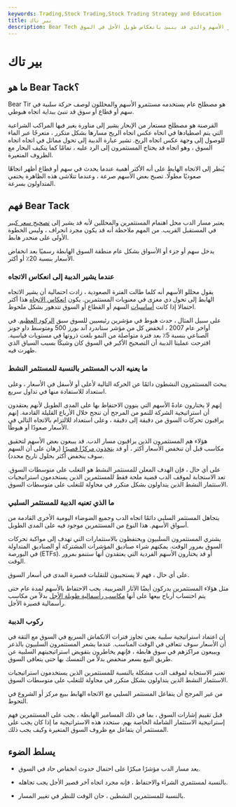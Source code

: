 ```yaml
---
keywords: Trading,Stock Trading,Stock Trading Strategy and Education
title: بير تاك
description: Bear Tech هو مصطلح عام للانخفاض المفاجئ في أسعار الأسهم والذي قد ينبئ بانعكاس طويل الأجل في السوق.
---
```


# بير تاك
## ما هو Bear Tack؟

Bear Tir هو مصطلح عام يستخدمه مستثمرو الأسهم والمحللون لوصف حركة سلبية في سهم أو قطاع أو سوق قد تنبئ ببداية اتجاه هبوطي.

القرصنة هو مصطلح مستعار من الإبحار يشير إلى مناورة يغير فيها المراكب الشراعية التي يتم اصطيادها في اتجاه عكس اتجاه الريح مسارها بشكل متكرر ، متعرجًا عبر الماء للوصول إلى وجهة عكس اتجاه الريح. تشير عبارة الدببة إلى تحول مماثل في اتجاه اتجاه السوق ، وهو اتجاه قد يحتاج المستثمرون إلى الرد عليه ، تمامًا كما يتكيف البحار مع الظروف المتغيرة.

يُنظر إلى الاتجاه الهابط على أنه الأكثر أهمية عندما يحدث في سهم أو قطاع أظهر اتجاهًا صعوديًا مطولًا. تصبح بعض الأسهم صرعة ، وعندما تتلاشى هذه الظاهرة يختفي المتداولون بسرعة.

## فهم Bear Tack

يعتبر مسار الدب محل اهتمام المستثمرين والمحللين لأنه قد يشير إلى [تصحيح سعر كبير](/correction) في المستقبل القريب. من المهم ملاحظة أنه قد يكون مجرد انحراف ، وليس الخطوة الأولى على منحدر هابط.

يدخل سهم أو جزء أو الأسواق بشكل عام منطقة السوق الهابطة رسميًا بعد انخفاض الأسعار بنسبة 20٪ أو أكثر.

### عندما يشير الدببة إلى انعكاس الاتجاه

يقول محللو الأسهم أنه كلما طالت الفترة الصعودية ، زادت احتمالية أن يشير الاتجاه الهابط إلى تحول ذي مغزى في معنويات المستثمرين. يكون [انعكاس الاتجاه](/reversal) هذا أكثر احتمالا إذا كانت [أساسيات](/fundamentals) السهم أو القطاع أو السوق تتدهور بشكل ملحوظ.

على سبيل المثال ، حدث هبوط في مؤشرين رئيسيين للسوق سبق [الركود العظيم](/great-recession). في أواخر عام 2007 ، انخفض كل من مؤشر ستاندرد آند بورز 500 ومتوسط داو جونز الصناعي بنسبة 5٪ بعد فترة متواصلة من النمو بلغت ذروتها في مستويات قياسية. اقترحت عمليتا الدببة أن التصحيح الأكبر في السوق كان وشيكًا بسبب السياق الذي ظهرت فيه.

### ما يعنيه الدب المستثمر بالنسبة للمستثمر النشط

يبحث المستثمرون النشطون دائمًا عن الحركة التالية لأعلى أو لأسفل في الأسعار ، وعلى استعداد للاستفادة منها في تداول سريع.

إنهم لا يختارون عادةً الأسهم التي ينوون الاحتفاظ بها على المدى الطويل لأنهم يعتقدون أن استراتيجية الشركة للنمو من المرجح أن تنجح خلال الأرباع القليلة القادمة. إنهم يراقبون تحركات السوق من دقيقة إلى دقيقة ، وعلى استعداد للالتزام بالاتجاه التالي في الأسعار صعودًا أو هبوطًا.

هؤلاء هم المستثمرون الذين يراقبون مسار الدب. قد يبيعون بعض الأسهم لتحقيق مكاسب قبل أن تنخفض الأسعار أكثر ، أو قد [يتخذون مركزًا قصيرًا](/shortselling) (رهان على أن السهم سوف ينخفض أكثر بحلول تاريخ محدد).

على أي حال ، فإن الهدف المعلن للمستثمر النشط هو التغلب على متوسطات السوق. تعد الاستجابة لموقف الدب قضية ملحة فقط للمستثمرين الذين يستخدمون استراتيجيات الاستثمار النشط الذين يتداولون بشكل متكرر في محاولة للتغلب على متوسطات السوق.

### ما الذي تعنيه الدببة للمستثمر السلبي

يتجاهل المستثمر السلبي دائمًا اتجاه الدب وجميع الضوضاء اليومية الأخرى القادمة من أسواق الأسهم. هذا النوع من المستثمرين موجود فيه على المدى الطويل.

يشتري المستثمرون السلبيون ويحتفظون بالاستثمارات التي تهدف إلى مواكبة تحركات السوق بمرور الوقت. يمكنهم شراء صناديق المؤشرات المشتركة أو الصناديق المتداولة في البورصة (ETFs). أو قد يختارون الأسهم الفردية التي يعتقدون أنها ستنمو بمرور الوقت.

على أي حال ، فهم لا يستجيبون للتقلبات قصيرة المدى في أسعار السوق.

مثل هؤلاء المستثمرين يدركون أيضًا الآثار الضريبية. يجب الاحتفاظ بالأسهم لمدة عام حتى يتم احتساب أرباح بيعها على أنها [مكاسب رأسمالية طويلة الأجل](/capital_gains_tax) بدلاً من مكاسب رأسمالية قصيرة الأجل.

### ركوب الدببة

إن اعتماد استراتيجية سلبية يعني تجاوز فترات الانكماش السريع في السوق مع الثقة في أن الأسعار سوف تتعافى في الوقت المناسب. عندما يشعر المستثمرون السلبيون بالذعر ويبيعون مراكزهم في سوق هابطة ، فإنهم يخاطرون بتقويض استراتيجيتهم السلبية عن طريق البيع بسعر منخفض بدلاً من التمسك بها حتى يتعافى السوق.

تعتبر الاستجابة لموقف الدب مشكلة بالنسبة للمستثمرين الذين يستخدمون استراتيجيات الاستثمار النشط الذين يتداولون بشكل متكرر في محاولة للتغلب على متوسطات السوق.

من غير المرجح أن يتفاعل المستثمر السلبي مع الاتجاه الهابط ببيع مركز أو الشروع في التحوط.

قبل تقييم إشارات السوق ، بما في ذلك المسامير الهابطة ، يجب على المستثمرين فهم إستراتيجية الاستثمار الشاملة الخاصة بهم. ستحدد هذه الاستراتيجية ما إذا كان يجب على المستثمر أن يتفاعل مع ظروف السوق المتغيرة وكيف يجب ذلك.

## يسلط الضوء

- يعد مسار الدب مؤشرًا مبكرًا على احتمال حدوث انخفاض حاد في السوق.

- بالنسبة لمستثمري الشراء والاحتفاظ ، فإنه مجرد اتجاه آخر قصير الأجل يجب تجاهله.

- بالنسبة للمستثمرين النشطين ، حان الوقت للنظر في تغيير المسار.

